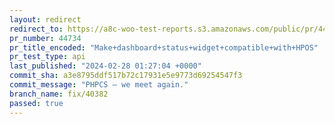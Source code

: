 ```yaml
---
layout: redirect
redirect_to: https://a8c-woo-test-reports.s3.amazonaws.com/public/pr/44734/api/index.html
pr_number: 44734
pr_title_encoded: "Make+dashboard+status+widget+compatible+with+HPOS"
pr_test_type: api
last_published: "2024-02-28 01:27:04 +0000"
commit_sha: a3e8795ddf517b72c17931e5e9773d69254547f3
commit_message: "PHPCS — we meet again."
branch_name: fix/40382
passed: true
---
```

